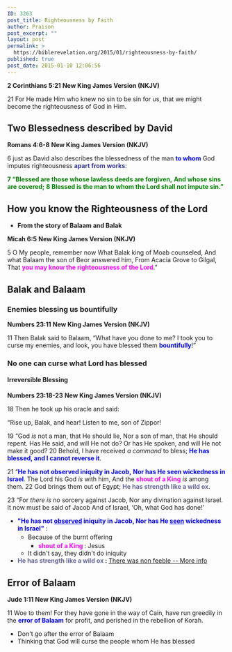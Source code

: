 ```yaml
---
ID: 3263
post_title: Righteousness by Faith
author: Praison
post_excerpt: ""
layout: post
permalink: >
  https://biblerevelation.org/2015/01/righteousness-by-faith/
published: true
post_date: 2015-01-10 12:06:56
---
```

<strong>2 Corinthians 5:21</strong>
<strong> New King James Version (NKJV)</strong>

21 For He made Him who knew no sin to be sin for us, that we might become the righteousness of God in Him.
<h2>Two Blessedness described by David</h2>
<strong>Romans 4:6-8</strong>
<strong> New King James Version (NKJV)</strong>

6 just as David also describes the blessedness of the man <span style="color: #0000ff;"><strong>to whom</strong></span> God imputes righteousness <span style="color: #333399;"><strong>apart from works</strong></span>:

<strong><span style="color: #008000;">7 “Blessed are those whose lawless deeds are forgiven,</span></strong>
<strong><span style="color: #008000;"> And whose sins are covered;</span></strong>
<strong><span style="color: #008000;"> 8 Blessed is the man to whom the Lord shall not impute sin.”</span></strong>
<h2>How you know the Righteousness of the Lord</h2>
<ul>
	<li><strong>From the story of Balaam and Balak</strong></li>
</ul>
<strong>Micah 6:5</strong>
<strong> New King James Version (NKJV)</strong>

5 O My people, remember now
What Balak king of Moab counseled,
And what Balaam the son of Beor answered him,
From Acacia Grove to Gilgal,
That <span style="color: #ff00ff;"><strong>you may know the righteousness of the Lord</strong></span>.”
<h2>Balak and Balaam</h2>
<h3>Enemies blessing us bountifully</h3>
<strong>Numbers 23:11</strong>
<strong> New King James Version (NKJV)</strong>

11 Then Balak said to Balaam, “What have you done to me? I took you to curse my enemies, and look, you have blessed them <span style="color: #0000ff;"><strong>bountifully</strong></span>!”
<h3>No one can curse what Lord has blessed</h3>
<h4>Irreversible Blessing</h4>
<strong>Numbers 23:18-23</strong>
<strong> New King James Version (NKJV)</strong>

<span id="en-NKJV-4435" class="text Num-23-18"><span class="versenum">18 </span>Then he took up his oracle and said:</span>
<div class="poetry top-1">
<p class="line"><span class="text Num-23-18">“Rise up, Balak, and hear!</span>
<span class="text Num-23-18">Listen to me, son of Zippor!</span></p>

</div>
<div class="poetry top-1">
<p class="line"><span id="en-NKJV-4436" class="text Num-23-19"><span class="versenum">19 </span>“God <i>is</i> not a man, that He should lie,</span>
<span class="text Num-23-19">Nor a son of man, that He should repent.</span>
<span class="text Num-23-19">Has He said, and will He not do?</span>
<span class="text Num-23-19">Or has He spoken, and will He not make it good?</span>
<span id="en-NKJV-4437" class="text Num-23-20"><span class="versenum">20 </span>Behold, I have received <i>a command</i> to bless;</span>
<span class="text Num-23-20"><span style="color: #0000ff;"><strong>He has blessed, and I cannot reverse it</strong></span>.</span></p>

</div>
<div class="poetry top-1">
<p class="line"><span id="en-NKJV-4438" class="text Num-23-21"><span class="versenum">21 </span>“<span style="color: #0000ff;"><strong>He has not observed iniquity in Jacob,</strong></span></span>
<span class="text Num-23-21"><span style="color: #0000ff;"><strong>Nor has He seen wickedness in Israel</strong></span>.</span>
<span class="text Num-23-21">The <span class="small-caps">Lord</span> his God <i>is</i> with him,</span>
<span class="text Num-23-21">And the <span style="color: #ff00ff;"><strong>shout of a King</strong></span> <i>is</i> among them.</span>
<span id="en-NKJV-4439" class="text Num-23-22"><span class="versenum">22 </span>God brings them out of Egypt;</span>
<span class="text Num-23-22"><span style="color: #666699;"><strong>He has strength like a wild ox</strong></span>.</span></p>

</div>
<div class="poetry top-1">
<p class="line"><span id="en-NKJV-4440" class="text Num-23-23"><span class="versenum">23 </span>“For <i>there is</i> no sorcery against Jacob,</span>
<span class="text Num-23-23">Nor any divination against Israel.</span>
<span class="text Num-23-23">It now must be said of Jacob</span>
<span class="text Num-23-23">And of Israel, ‘Oh, what God has done!’</span></p>

<ul>
	<li class="line"><span style="color: #0000ff;"><strong>"He has not <span style="text-decoration: underline;">observed</span> iniquity in Jacob, Nor has He <span style="text-decoration: underline;">seen</span> wickedness in Israel"</strong> </span>:
<ul>
	<li class="line"><span style="line-height: 1.6471;">Because of the burnt offering</span>
<ul>
	<li class="line"><span style="color: #ff00ff;"><strong>shout of a King </strong></span>: Jesus</li>
</ul>
</li>
	<li class="line">It didn't say, they didn't do iniquity</li>
</ul>
</li>
	<li><strong><span style="color: #666699;">He has strength like a wild ox</span> : </strong><a title="The Passover Lamp" href="http://biblerevelation.org/2014/11/19/the-passover-lamp/" target="_blank" rel="noopener noreferrer">There was non feeble -- More info</a></li>
</ul>
<h2>Error of Balaam</h2>
<strong>Jude 1:11</strong>
<strong> New King James Version (NKJV)</strong>

11 Woe to them! For they have gone in the way of Cain, have run greedily in the <span style="color: #0000ff;"><strong>error of Balaam</strong></span> for profit, and perished in the rebellion of Korah.
<ul>
	<li>Don't go after the error of Balaam</li>
	<li>Thinking that God will curse the people whom He has blessed</li>
</ul>
&nbsp;

</div>